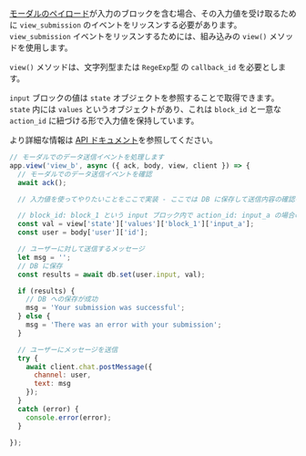 <a href="https://api.slack.com/reference/block-kit/views">モーダルのペイロード</a>が入力のブロックを含む場合、その入力値を受け取るために <code>view_submission</code> のイベントをリッスンする必要があります。<code>view_submission</code> イベントをリッスンするためには、組み込みの <code>view()</code> メソッドを使用します。

<code>view()</code> メソッドは、文字列型または <code>RegeExp</code>型 の <code>callback_id</code> を必要とします。

<code>input</code> ブロックの値は <code>state</code> オブジェクトを参照することで取得できます。<code>state</code> 内には <code>values</code> というオブジェクトがあり、これは <code>block_id</code> と一意な <code>action_id</code> に紐づける形で入力値を保持しています。

より詳細な情報は <a href="https://api.slack.com/surfaces/modals/using#interactions">API ドキュメント</a>を参照してください。

```javascript
// モーダルでのデータ送信イベントを処理します
app.view('view_b', async ({ ack, body, view, client }) => {
  // モーダルでのデータ送信イベントを確認
  await ack();

  // 入力値を使ってやりたいことをここで実装 - ここでは DB に保存して送信内容の確認を送っている

  // block_id: block_1 という input ブロック内で action_id: input_a の場合の入力
  const val = view['state']['values']['block_1']['input_a'];
  const user = body['user']['id'];

  // ユーザーに対して送信するメッセージ
  let msg = '';
  // DB に保存
  const results = await db.set(user.input, val);

  if (results) {
    // DB への保存が成功
    msg = 'Your submission was successful';
  } else {
    msg = 'There was an error with your submission';
  }

  // ユーザーにメッセージを送信
  try {
    await client.chat.postMessage({
      channel: user,
      text: msg
    });
  }
  catch (error) {
    console.error(error);
  }

});
```
